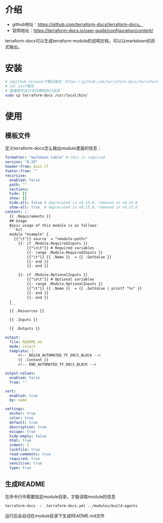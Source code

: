 # 介绍

- github地址：https://github.com/terraform-docs/terraform-docs。
- 官网地址：https://terraform-docs.io/user-guide/configuration/content/

terraform-docs可以生成terraform module的说明文档，可以以markdown的形式输出。

# 安装

```sh
# 从github release下载压缩包：https://github.com/terraform-docs/terraform-docs/releases/tag/v0.20.0
# tar zxvf解压
# 直接把可执行文件挪到执行目录
sudo cp terraform-docs /usr/local/bin/
```

# 使用

## 模板文件

定义terraform-docs怎么输出module里面的信息：

~~~yaml
formatter: "markdown table" # this is required
version: "0.20"
header-from: main.tf
footer-from: ""
recursive:
  enabled: false
  path: ""
  sections:
  hide: []
  show: []
  hide-all: false # deprecated in v0.13.0, removed in v0.15.0
  show-all: true  # deprecated in v0.13.0, removed in v0.15.0
content: |-
  {{ .Requirements }}
  ## Usage
  Basic usage of this module is as follows:
  ```hcl
  module "example" {
    {{"\t"}} source  = "<module-path>"
      {{- if .Module.RequiredInputs }}
          {{"\n\t"}} # Required variables
          {{- range .Module.RequiredInputs }}
          {{"\t"}} {{ .Name }}  = {{ .GetValue }}
          {{- end }}
          {{- end }}

      {{- if .Module.OptionalInputs }}
          {{"\n\t"}} # Optional variables
          {{- range .Module.OptionalInputs }}
          {{"\t"}} {{ .Name }}  = {{ .GetValue | printf "%s" }}
          {{- end }}
          {{- end }}
  }
  ```
  {{ .Resources }}

  {{ .Inputs }}

  {{ .Outputs }}

output:
  file: README.md
  mode: inject
  template: |-
      <!-- BEGIN_AUTOMATED_TF_DOCS_BLOCK -->
      {{ .Content }}
      <!-- END_AUTOMATED_TF_DOCS_BLOCK -->

output-values:
  enabled: false
  from: ""

sort:
  enabled: true
  by: name

settings:
  anchor: true
  color: true
  default: true
  description: true
  escape: true
  hide-empty: false
  html: true
  indent: 2
  lockfile: true
  read-comments: true
  required: true
  sensitive: true
  type: true
~~~

## 生成README

在命令行中需要指定module目录，才能读取module的信息

```sh
terraform-docs -c .terraform-docs.yml ../modules/build-agents
```

运行后会自动在module目录下生成README.md文件

